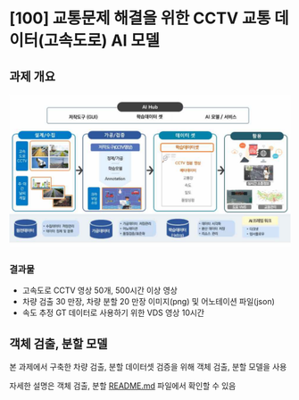 # [100] 교통문제 해결을 위한 CCTV 교통 데이터(고속도로) AI 모델

## 과제 개요


![과제개요흐름도](./images/과제개요흐름도.PNG)

### 결과물

* 고속도로 CCTV 영상 50개, 500시간 이상 영상
* 차량 검출 30 만장, 차량 분할 20 만장 이미지(png) 및 어노테이션 파일(json)
* 속도 추정 GT 데이터로 사용하기 위한 VDS 영상 10시간

## 객체 검출, 분할 모델

본 과제에서 구축한 차량 검출, 분할 데이터셋 검증을 위해 객체 검출, 분할 모델을 사용

자세한 설명은 객체 검출, 분할 [README.md](https://github.com/swhan0329/KETI_NIA2/blob/master/detectron2_keti/README.md) 파일에서 확인할 수 있음
